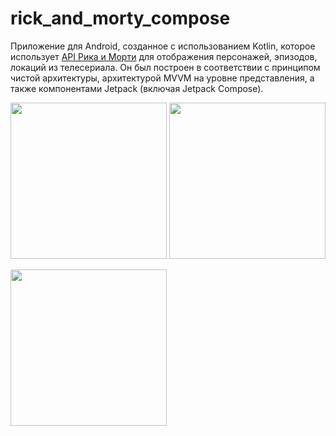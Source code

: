 # rick_and_morty_compose


Приложение для Android, созданное с использованием Kotlin, которое использует [API Рика и Морти](https://rickandmortyapi.com) для отображения персонажей,
эпизодов, локаций из телесериала. Он был построен в соответствии с принципом чистой архитектуры,
архитектурой MVVM на уровне представления, а также компонентами Jetpack (включая Jetpack Compose).  


<img src="https://user-images.githubusercontent.com/116807822/222539380-6379ed2d-05e7-40f7-b3cc-2ba3e70ee7cf.jpg" width="250"/> <img src="https://user-images.githubusercontent.com/116807822/222539385-cc405957-ca6d-4b94-90da-2a4f076c76df.jpg" width="250"/>

<img src="https://user-images.githubusercontent.com/116807822/222539388-5dfebc65-2886-4d1b-a4fc-9e6b4b1848cb.jpg" width="250"/>
